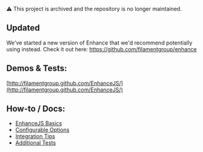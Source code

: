 :warning: This project is archived and the repository is no longer maintained.

## Updated

We've started a new version of Enhance that we'd recommend potentially using instead. Check it out here: https://github.com/filamentgroup/enhance

## Demos & Tests: 
[http://filamentgroup.github.com/EnhanceJS/](http://filamentgroup.github.com/EnhanceJS/)

## How-to / Docs: 
* [EnhanceJS Basics](http://wiki.github.com/filamentgroup/EnhanceJS/enhancejs-basics)
* [Configurable Options](http://wiki.github.com/filamentgroup/EnhanceJS/configurable-options)
* [Integration Tips](http://wiki.github.com/filamentgroup/EnhanceJS/integration-tips)
* [Additional Tests](http://wiki.github.com/filamentgroup/EnhanceJS/additional-tests)
